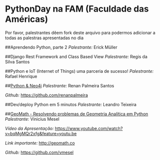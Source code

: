 # PythonDay na FAM (Faculdade das Américas)

Por favor, palestrantes dêem fork deste arquivo para podermos adicionar a todas as palestras apresentadas no dia

##Aprendendo Python, parte 2
*Palestrante:* Erick Müller

##Django Rest Framework and Class Based View 
*Palestrante:* Regis da Silva Santos

##Python e IoT (Internet of Things) uma parceria de sucesso! 
*Palestrante:* Rafael Henrique

##[Python & Neo4j](https://speakerdeck.com/renanpalmeira5/python-and-neo4j)
*Palestrante:* Renan Palmeira Santos

*Github:* https://github.com/renanpalmeira

##Dev/deploy Python em 5 minutos
*Palestrante:* Leandro Teixeira 

##[GeoMath - Resolvendo problemas de Geometria Analítica em Python](http://www.geomath.co)
*Palestrante:* Vinicius Mesel

*Vídeo da Apresentação:* https://www.youtube.com/watch?v=bqMgMQr2xfg&feature=youtu.be

*Link importante:* http://geomath.co

*Github:* https://github.com/vmesel
